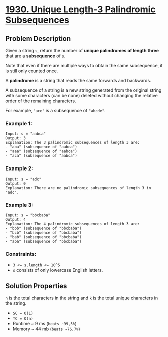 # [1930. Unique Length-3 Palindromic Subsequences](https://leetcode.com/problems/unique-length-3-palindromic-subsequences/description)

## Problem Description

Given a string `s`, return the number of **unique palindromes of length three** that are a **subsequence** of `s`.

Note that even if there are multiple ways to obtain the same subsequence, it is still only counted once.

A **palindrome** is a string that reads the same forwards and backwards.

A subsequence of a string is a new string generated from the original string with some characters (can be none) deleted without changing the relative order of the remaining characters.

For example, `"ace"` is a subsequence of `"abcde"`.


### Example 1:
```
Input: s = "aabca"
Output: 3
Explanation: The 3 palindromic subsequences of length 3 are:
- "aba" (subsequence of "aabca")
- "aaa" (subsequence of "aabca")
- "aca" (subsequence of "aabca")
```
### Example 2:
```
Input: s = "adc"
Output: 0
Explanation: There are no palindromic subsequences of length 3 in "adc".
```
### Example 3:
```
Input: s = "bbcbaba"
Output: 4
Explanation: The 4 palindromic subsequences of length 3 are:
- "bbb" (subsequence of "bbcbaba")
- "bcb" (subsequence of "bbcbaba")
- "bab" (subsequence of "bbcbaba")
- "aba" (subsequence of "bbcbaba")
```

### Constraints:
* `3 <= s.length <= 10^5`
* `s` consists of only lowercase English letters.


## Solution Properties

`n` is the total characters in the string and `k` is the total unique characters in the string.
* `SC = O(1)`
* `TC = O(n)`
* Runtime ~ 9 ms (`beats ~99,5%`)
* Memory ~ 44 mb (`beats ~76,7%`)